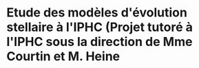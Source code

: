 # Etude des modèles d'évolution stellaire à l'IPHC (Projet tutoré à l'IPHC sous la direction de Mme Courtin et M. Heine
